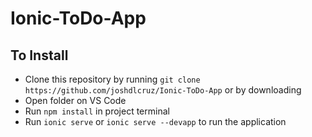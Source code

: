 # Ionic-ToDo-App

## To Install
- Clone this repository by running `git clone https://github.com/joshdlcruz/Ionic-ToDo-App` or by downloading
- Open folder on VS Code
- Run `npm install` in project terminal
- Run `ionic serve` or `ionic serve --devapp` to run the application
